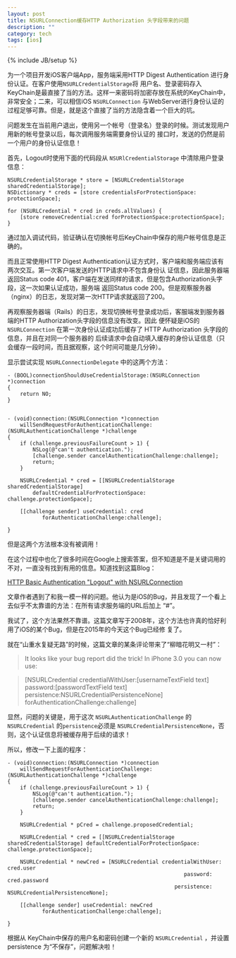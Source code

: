 ```yaml
---
layout: post
title: NSURLConnection缓存HTTP Authorization 头字段带来的问题
description: ""
category: tech
tags: [ios]
---
```

{% include JB/setup %}

为一个项目开发iOS客户端App，服务端采用HTTP Digest Authentication 进行身份认证。在客户使用```NSURLCredentialStorage```将
用户名、登录密码存入KeyChain是最直接了当的方法。这样一来密码将加密存放在系统的KeyChain中，非常安全；二来，可以相信iOS
```NSURLConnection``` 与WebServer进行身份认证的过程足够可靠。但是，就是这个直接了当的方法隐含着一个巨大的坑。

问题发生在当前用户退出，使用另一个帐号（登录名）登录的时候。测试发现用户用新的帐号登录以后，每次调用服务端需要身份认证的
接口时，发送的仍然是前一个用户的身份认证信息！

首先，Logout时使用下面的代码段从 ```NSURlCredentialStorage``` 中清除用户登录信息：

```objc
NSURLCredentialStorage * store = [NSURLCredentialStorage sharedCredentialStorage];
NSDictionary * creds = [store credentialsForProtectionSpace: protectionSpace];

for (NSURLCredential * cred in creds.allValues) {
    [store removeCredential:cred forProtectionSpace:protectionSpace];
}
```

通过加入调试代码，验证确认在切换帐号后KeyChain中保存的用户帐号信息是正确的。

而且正常使用HTTP Digest Authentication认证方式时，客户端和服务端应该有两次交互。第一次客户端发送的HTTP请求中不包含身份认
证信息，因此服务器端返回Status code 401，客户端在发送同样的请求，但是包含Authorization头字段，这一次如果认证成功，服务端
返回Status code 200。但是观察服务器（nginx）的日志，发现对第一次HTTP请求就返回了200。

再观察服务器端（Rails）的日志，发现切换帐号登录成功后，客服端发到服务器端的HTTP Authorization头字段的信息没有改变。因此
便怀疑是iOS的 ```NSURLConnection``` 在第一次身份认证成功后缓存了 HTTP Authorization 头字段的信息，并且在对同一个服务器的
后续请求中会自动填入缓存的身份认证信息（只会缓存一段时间，而且据观察，这个时间可能是几分钟）。

显示尝试实现 ```NSURLConnectionDelegate``` 中的这两个方法：

```objc
- (BOOL)connectionShouldUseCredentialStorage:(NSURLConnection *)connection
{
    return NO;
}


- (void)connection:(NSURLConnection *)connection
    willSendRequestForAuthenticationChallenge:(NSURLAuthenticationChallenge *)challenge
{
    if (challenge.previousFailureCount > 1) {
        NSLog(@"can't authentication.");
        [challenge.sender cancelAuthenticationChallenge:challenge];
        return;
    }

    NSURLCredential * cred = [[NSURLCredentialStorage sharedCredentialStorage]
        defaultCredentialForProtectionSpace: challenge.protectionSpace];

    [[challenge sender] useCredential: cred
           forAuthenticationChallenge:challenge];
 
}
```

但是这两个方法根本没有被调用！

在这个过程中也化了很多时间在Google上搜索答案，但不知道是不是关键词用的不对，一直没有找到有用的信息。知道找到这篇Blog：

[HTTP Basic Authentication "Logout" with NSURLConnection](http://www.springenwerk.com/2008/11/i-am-currently-building-iphone.html)

文章作者遇到了和我一模一样的问题。他认为是iOS的Bug，并且发现了一个看上去似乎不太靠谱的方法：在所有请求服务端的URL后加上
“#”。

我试了，这个方法果然不靠谱。这篇文章写于2008年，这个方法也许真的恰好利用了iOS的某个Bug，但是在2015年的今天这个Bug已经修
复了。

就在“山重水复疑无路”的时候，这篇文章的某条评论带来了“柳暗花明又一村”：

> It looks like your bug report did the trick! In iPhone 3.0 you can now use:

> [NSURLCredential credentialWithUser:[usernameTextField text] password:[passwordTextField text] persistence:NSURLCredentialPersistenceNone] forAuthenticationChallenge:challenge]

显然，问题的关键是，用于这次 ```NSURLAuthenticationChallenge``` 的 ```NSURLCredential``` 的```persistence```必须是
```NSURLCredentialPersistenceNone```，否则，这个认证信息将被缓存用于后续的请求！

所以，修改一下上面的程序：

```objc
- (void)connection:(NSURLConnection *)connection
    willSendRequestForAuthenticationChallenge:(NSURLAuthenticationChallenge *)challenge
{
    if (challenge.previousFailureCount > 1) {
        NSLog(@"can't authentication.");
        [challenge.sender cancelAuthenticationChallenge:challenge];
        return;
    }

    NSURLCredential * pCred = challenge.proposedCredential;

    NSURLCredential * cred = [[NSURLCredentialStorage sharedCredentialStorage] defaultCredentialForProtectionSpace: challenge.protectionSpace];

    NSURLCredential * newCred = [NSURLCredential credentialWithUser: cred.user
                                                        password: cred.password
                                                     persistence: NSURLCredentialPersistenceNone];

    [[challenge sender] useCredential: newCred
           forAuthenticationChallenge:challenge];
 
}
```

根据从 KeyChain中保存的用户名和密码创建一个新的 ```NSURLCredential``` ，并设置 persistence 为“不保存”，问题解决啦！



